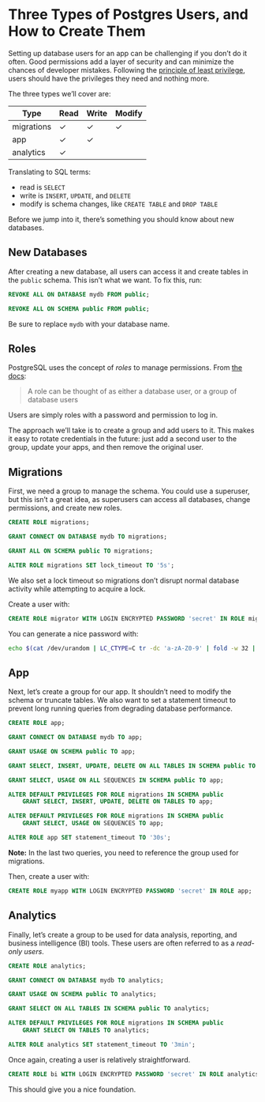 # Three Types of Postgres Users, and How to Create Them

Setting up database users for an app can be challenging if you don’t do it often. Good permissions add a layer of security and can minimize the chances of developer mistakes. Following the [principle of least privilege](https://en.wikipedia.org/wiki/Principle_of_least_privilege), users should have the privileges they need and nothing more.

The three types we’ll cover are:

Type | Read | Write | Modify
--- | --- | --- | ---
migrations | ✓ | ✓ | ✓
app | ✓ | ✓ |
analytics | ✓ | |

Translating to SQL terms:

- read is `SELECT`
- write is `INSERT`, `UPDATE`, and `DELETE`
- modify is schema changes, like `CREATE TABLE` and `DROP TABLE`

Before we jump into it, there’s something you should know about new databases.

## New Databases

After creating a new database, all users can access it and create tables in the `public` schema. This isn’t what we want. To fix this, run:

```sql
REVOKE ALL ON DATABASE mydb FROM public;

REVOKE ALL ON SCHEMA public FROM public;
```

Be sure to replace `mydb` with your database name.

## Roles

PostgreSQL uses the concept of *roles* to manage permissions. From [the docs](https://www.postgresql.org/docs/current/static/user-manag.html):

> A role can be thought of as either a database user, or a group of database users

Users are simply roles with a password and permission to log in.

The approach we’ll take is to create a group and add users to it. This makes it easy to rotate credentials in the future: just add a second user to the group, update your apps, and then remove the original user.

## Migrations

First, we need a group to manage the schema. You could use a superuser, but this isn’t a great idea, as superusers can access all databases, change permissions, and create new roles.

```sql
CREATE ROLE migrations;

GRANT CONNECT ON DATABASE mydb TO migrations;

GRANT ALL ON SCHEMA public TO migrations;

ALTER ROLE migrations SET lock_timeout TO '5s';
```

We also set a lock timeout so migrations don’t disrupt normal database activity while attempting to acquire a lock.

Create a user with:

```sql
CREATE ROLE migrator WITH LOGIN ENCRYPTED PASSWORD 'secret' IN ROLE migrations;
```

You can generate a nice password with:

```sh
echo $(cat /dev/urandom | LC_CTYPE=C tr -dc 'a-zA-Z0-9' | fold -w 32 | head -n 1)
```

## App

Next, let’s create a group for our app. It shouldn’t need to modify the schema or truncate tables. We also want to set a statement timeout to prevent long running queries from degrading database performance.

```sql
CREATE ROLE app;

GRANT CONNECT ON DATABASE mydb TO app;

GRANT USAGE ON SCHEMA public TO app;

GRANT SELECT, INSERT, UPDATE, DELETE ON ALL TABLES IN SCHEMA public TO app;

GRANT SELECT, USAGE ON ALL SEQUENCES IN SCHEMA public TO app;

ALTER DEFAULT PRIVILEGES FOR ROLE migrations IN SCHEMA public
    GRANT SELECT, INSERT, UPDATE, DELETE ON TABLES TO app;

ALTER DEFAULT PRIVILEGES FOR ROLE migrations IN SCHEMA public
    GRANT SELECT, USAGE ON SEQUENCES TO app;

ALTER ROLE app SET statement_timeout TO '30s';
```

**Note:** In the last two queries, you need to reference the group used for migrations.

Then, create a user with:

```sql
CREATE ROLE myapp WITH LOGIN ENCRYPTED PASSWORD 'secret' IN ROLE app;
```

## Analytics

Finally, let’s create a group to be used for data analysis, reporting, and business intelligence (BI) tools. These users are often referred to as a *read-only users*.

```sql
CREATE ROLE analytics;

GRANT CONNECT ON DATABASE mydb TO analytics;

GRANT USAGE ON SCHEMA public TO analytics;

GRANT SELECT ON ALL TABLES IN SCHEMA public TO analytics;

ALTER DEFAULT PRIVILEGES FOR ROLE migrations IN SCHEMA public
    GRANT SELECT ON TABLES TO analytics;

ALTER ROLE analytics SET statement_timeout TO '3min';
```

Once again, creating a user is relatively straightforward.

```sql
CREATE ROLE bi WITH LOGIN ENCRYPTED PASSWORD 'secret' IN ROLE analytics;
```

This should give you a nice foundation.
